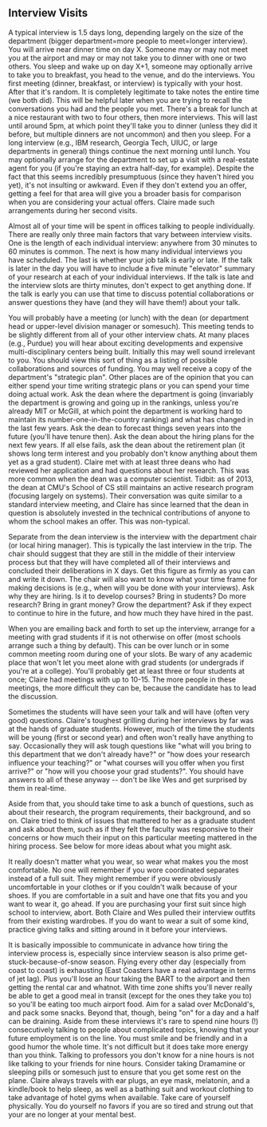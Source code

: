 ## Interview Visits

A typical interview is 1.5 days long, depending largely on the size of the
department (bigger department=more people to meet=longer
interview). You will arrive near dinner time on day X. Someone may or may not
meet you at the airport and may or may not take you to dinner with one or two
others. You sleep and wake up on day X+1, someone may optionally arrive to take
you to breakfast, you head to the venue, and do the interviews. You first
meeting (dinner, breakfast, or interview) is typically with your host. After that it's random. It is completely
legitimate to take notes the entire time (we both did).  This will be 
helpful later when you are trying to recall the conversations you had and the
people you met.  There's a break for lunch at a nice restaurant with two to four
others, then more interviews. This will last until around 5pm, at which point
they'll take you to dinner (unless they did it before, but multiple dinners are
not uncommon) and then you sleep.  For a long interview (e.g., IBM research,
Georgia Tech, UIUC, or large departments in general) things continue the next
morning until lunch. You may optionally arrange for the department to set up a
visit with a real-estate agent for you (if you're staying an extra half-day, for
example). Despite the fact that this seems incredibly presumptuous (since they
haven't hired you yet), it's not insulting or awkward. Even if they don't extend
you an offer, getting a feel for that area will give you a broader basis for
comparison when you are considering your actual offers.  Claire made such
arrangements during her second visits.

Almost all of your time will be spent in offices talking to people
individually. There are really only three main factors that vary between
interview visits. One is the length of each individual interview: anywhere
from 30 minutes to 60 minutes is common. The next is how many individual
interviews you have scheduled. The last is whether your job talk is early
or late. If the talk is later in the day you will have to include a five
minute "elevator" summary of your research at each of your individual
interviews. If the talk is late and the interview slots are thirty minutes,
don't expect to get anything done. If the talk is early you can use that
time to discuss potential collaborations or answer questions they have (and
they will have them!) about your talk. 
 
You will probably have a meeting (or lunch) with the dean (or department
head or upper-level division manager or somesuch). This meeting tends to be
slightly different from all of your other interview chats. At many places
(e.g., Purdue) you will hear about exciting developments and expensive
multi-disciplinary centers being built. Initially this may well sound
irrelevant to you. You should view this sort of thing as a listing of
possible collaborations and sources of funding. You may well receive a copy
of the department's "strategic plan". Other places are of the opinion that
you can either spend your time writing strategic plans or you can spend
your time doing actual work. Ask the dean where the department is going
(invariably the department is growing and going up in the rankings, unless
you're already MIT or McGill, at which point the department is working
hard to maintain its number-one-in-the-country ranking) and what has
changed in the last few years. Ask the dean to forecast things seven years
into the future (you'll have tenure then). Ask the dean about the hiring
plans for the next few years. If all else fails, ask the dean
about the retirement plan (it shows long term interest and you probably
don't know anything about them yet as a grad student). 
Claire met with at least three deans who had reviewed her application and had
questions about her research.  This was more common when the dean was a computer
scientist. Tidbit: as of 2013, the dean at CMU's School of CS still maintains an
active research program (focusing largely on systems).  Their conversation was
quite similar to a standard interview meeting, and Claire has since learned that
the dean in question is absolutely invested in the technical contributions of
anyone to whom the school makes an offer. This was non-typical.

Separate from the dean interview is the interview with the department chair
(or local hiring manager). This is typically the last interview in the
trip. The chair should suggest that they are still in the middle of their
interview process but that they will have completed all of their interviews
and concluded their deliberations in X days. Get this figure as firmly as
you can and write it down. The chair will also want to know what your
time frame for making decisions is (e.g., when will you be done with
your interviews). Ask why they are hiring. Is it to develop courses? Bring
in students? Do more research? Bring in grant money? Grow the department?  Ask
if they expect to continue to hire in the future, and how much they have hired
in the past.

When you are emailing back and forth to set up the interview, arrange for a
meeting with grad students if it is not otherwise on offer (most schools arrange
such a thing by default). This can be over lunch or in some common meeting room
during one of your slots. Be wary of any academic place that won't let you meet alone
with grad students (or undergrads if you're at a college). You'll probably get
at least three or four students at once; Claire had meetings with up to
10-15. The more people in these meetings, the more difficult they can be,
because the candidate has to lead the discussion. 

Sometimes the students will have seen your talk and will have (often very good)
questions.  Claire's toughest grilling during her interviews by far was at the
hands of graduate students.  However, much of the time the students will be
young (first or second year) and often won't really have anything to say.
Occasionally they will ask tough questions like "what will you bring to this
department that we don't already have?" or "how does your research influence
your teaching?" or "what courses will you offer when you first arrive?" or "how
will you choose your grad students?". You should have answers to all of these
anyway -- don't be like Wes and get surprised by them in real-time.

Aside from that, you should take time to ask a bunch of questions, such as about
their research, the program requirements, their background, and so on. Claire
tried to think of issues that mattered to her as a graduate student and ask
about them, such as if they felt the faculty was responsive to their concerns or
how much their input on this particular meeting mattered in the hiring process.
See below for more ideas about what you might ask.


It really doesn't matter what you wear, so wear what makes you the most
comfortable.  No one will remember if you wore coordinated separates
instead of a full suit.  They might remember if you were obviously
uncomfortable in your clothes or if you couldn't walk because of your
shoes.  If you are comfortable in a suit and have one that fits you and you
want to wear it, go ahead.  If you are purchasing your first suit since
high school to interview, abort.  Both Claire and Wes pulled their
interview outfits from their existing wardrobes.  If you do want to wear a
suit of some kind, practice giving talks and sitting around in it before
your interviews.

It is basically impossible to communicate in advance how tiring the
interview process is, especially since interview season is also prime
get-stuck-because-of-snow season. Flying every other day (especially from coast
to coast) is exhausting (East Coasters have a real advantage in terms of jet
lag). Plus you'll lose an hour taking the BART to the airport and then getting
the rental car and whatnot. With time zone shifts you'll never really be able to
get a good meal in transit (except for the ones they take you to) so you'll be
eating too much airport food. Aim for a salad over McDonald's, and pack some
snacks. Beyond that, though, being "on" for a day and a half can be
draining. Aside from these interviews it's rare to spend nine hours (!)
consecutively talking to people about complicated topics, knowing that your
future employment is on the line. You must smile and be friendly and in a good
humor the whole time. It's not difficult but it does take more energy than you
think. Talking to professors you don't know for a nine hours is not like talking
to your friends for nine hours. Consider taking Dramamine or sleeping pills or
somesuch just to ensure that you get some rest on the plane.  Claire always
travels with ear plugs, an eye mask, melatonin, and a kindle/book to help sleep,
as well as a bathing suit and workout clothing to take advantage of hotel gyms
when available.  Take care of yourself physically.  You do yourself no
favors if you are so tired and strung out that your are no longer at your mental
best.